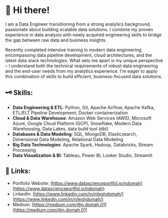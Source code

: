 # 👋 Hi there!
I am a Data Engineer transitioning from a strong analytics background, passionate about building scalable data solutions. I combine my proven experience in data analysis with newly acquired engineering skills to bridge the gap between raw data and business insights.

Recently completed intensive training in modern data engineering, encompassing data pipeline development, cloud architectures, and the latest data stack technologies. What sets me apart is my unique perspective – I understand both the technical requirements of robust data engineering and the end-user needs from my analytics experience. I'm eager to apply this combination of skills to build efficient, business-focused data solutions.

## 🗝️ Skills:
- **Data Engineering & ETL**: Python, Git, Apache Airflow, Apache Kafka, ETL/ELT Pipeline Development, Docker containerization
- **Cloud & Data Warehouse**: Amazon Web Services (AWS), Microsoft Azure, Google Cloud Platform (GCP), Snowflake, Modern Data Warehousing, Data Lakes, data build tool (dbt)
- **Databases & Data Modeling**: SQL, MongoDB, Elasticsearch, Dimensional Data Modeling, Relational Data Modeling
- **Big Data Technologies**: Apache Spark, Hadoop, Databricks, Stream Processing
- **Data Visualization & BI**: Tableau, Power BI, Looker Studio, Streamlit

## 🔗 Links:
- Portfolio Website: [https://www.datascienceportfol.io/ndomah](https://www.datascienceportfol.io/ndomah)
- LinkedIn: [https://www.linkedin.com/in/nileshdomah/](https://www.linkedin.com/in/nileshdomah/)
- Medium: [https://medium.com/@n.domah.01](https://medium.com/@n.domah.01)
